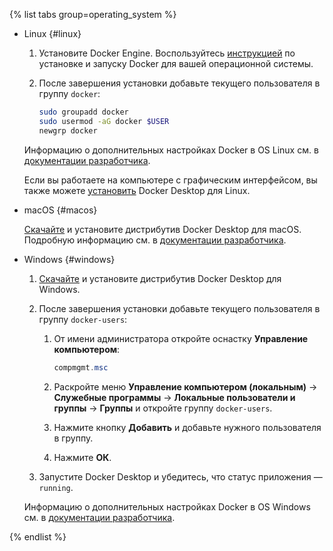 {% list tabs group=operating_system %}

- Linux {#linux}

    1. Установите Docker Engine. Воспользуйтесь [инструкцией](https://docs.docker.com/engine/install/#supported-platforms) по установке и запуску Docker для вашей операционной системы.

    1. После завершения установки добавьте текущего пользователя в группу `docker`:

        ```bash
        sudo groupadd docker
        sudo usermod -aG docker $USER
        newgrp docker
        ```

    Информацию о дополнительных настройках Docker в OS Linux см. в [документации разработчика](https://docs.docker.com/engine/install/linux-postinstall/).

    Если вы работаете на компьютере с графическим интерфейсом, вы также можете [установить](https://docs.docker.com/desktop/install/linux-install/) Docker Desktop для Linux.

- macOS {#macos}

  [Скачайте](https://docs.docker.com/get-docker/) и установите дистрибутив Docker Desktop для macOS. Подробную информацию см. в [документации разработчика](https://docs.docker.com/desktop/install/mac-install/).

- Windows {#windows}

    1. [Скачайте](https://docs.docker.com/get-docker/) и установите дистрибутив Docker Desktop для Windows.

    1. После завершения установки добавьте текущего пользователя в группу `docker-users`:

        1. От имени администратора откройте оснастку **Управление компьютером**:

            ```powershell
            compmgmt.msc
            ```
        
        1. Раскройте меню **Управление компьютером (локальным)** → **Служебные программы** → **Локальные пользователи и группы** → **Группы** и откройте группу `docker-users`.
        1. Нажмите кнопку **Добавить** и добавьте нужного пользователя в группу.
        1. Нажмите **ОК**.
    1. Запустите Docker Desktop и убедитесь, что статус приложения — `running`.

    Информацию о дополнительных настройках Docker в OS Windows см. в [документации разработчика](https://docs.docker.com/desktop/install/windows-install/).

{% endlist %}